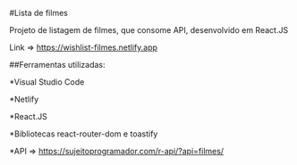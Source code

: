 #Lista de filmes

Projeto de listagem de filmes,  que consome API, desenvolvido em React.JS

Link => https://wishlist-filmes.netlify.app

##Ferramentas utilizadas:

*Visual Studio Code

*Netlify

*React.JS

*Bibliotecas react-router-dom e toastify 

*API => https://sujeitoprogramador.com/r-api/?api=filmes/
